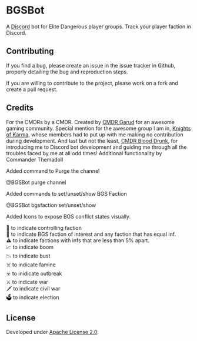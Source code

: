 # BGSBot

A [Discord](https://discordapp.com/ "Discord") bot for Elite Dangerous player groups. Track your player faction in Discord. 

## Contributing

If you find a bug, please create an issue in the issue tracker in Github, properly detailing the bug and reproduction steps.

If you are willing to contribute to the project, please work on a fork and create a pull request.

## Credits

For the CMDRs by a CMDR. Created by [CMDR Garud](https://forums.frontier.co.uk/member.php/136073-Garud) for an awesome gaming community.
Special mention for the awesome group I am in, [Knights of Karma](http://knightsofkarma.com/), whose members had to put up with me making no contribution during development. And last but not the least, [CMDR Blood Drunk](https://forums.frontier.co.uk/member.php/125031-Blood-Drunk), for introducing me to Discord bot development and guiding me through all the troubles faced by me at all odd times!
Additional functionality by Commander Themadoll

Added command to Purge the channel

@BGSBot purge channel


Added commands to set/unset/show BGS Faction

@BGSBot bgsfaction set/unset/show


Added Icons to expose BGS conflict states visually.

:crown: to indicate controlling faction<br>
:small_red_triangle:    to indicate BGS faction of interest and any faction that has equal inf.<br>
:warning:               to indicate factions with infs that are less than 5% apart.<br>
:chart_with_upwards_trend: to indicate boom<br>
:chart_with_downwards_trend: to indicate bust<br>
:skull_and_crossbones:      to indicate famine<br>
:biohazard: to inidicate outbreak<br>
:crossed_swords: to indicate war<br>
:dagger: to indicate civil war<br>
:ballot_box:            to indicate election



## License

Developed under [Apache License 2.0](https://choosealicense.com/licenses/apache-2.0/).
